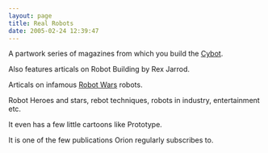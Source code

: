 ```yaml
---
layout: page
title: Real Robots
date: 2005-02-24 12:39:47
---
```

<p>A partwork series of magazines from which you build the <a class="wiki" href="/wiki/cybot.html" title="Cybot">Cybot</a>.
</p>
<p>Also features articals on Robot Building by Rex Jarrod.
</p>
<p>Articals on infamous <a class="wiki" href="/wiki/robot_wars.html" title="The british robot smashing TV series.">Robot Wars</a> robots.
</p>
<p>Robot Heroes and stars, rebot techniques, robots in industry, entertainment etc.
</p>
<p>It even has a few little cartoons like Prototype.
</p>
<p>It is one of the few publications Orion regularly subscribes to.
</p>
